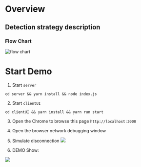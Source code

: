 # Overview

## Detection strategy description

### Flow Chart

![flow chart](https://cdn.jsdelivr.net/gh/betterluke/GCDN@gh-pages/flow-chart.png)

# Start Demo

1. Start `server`

```shell
cd server && yarn install && node index.js
```

2. Start `clientUI`

```shell
cd clientUI && yarn install && yarn run start
```

3. Open the Chrome to browse this page `http://localhost:3000`

4. Open the browser network debugging window

5. Simulate disconnection
   ![](https://cdn.jsdelivr.net/gh/betterluke/GCDN@gh-pages/network-tool.png)

6. DEMO Show:

![](https://cdn.jsdelivr.net/gh/betterluke/GCDN@gh-pages/demo-show.gif)
